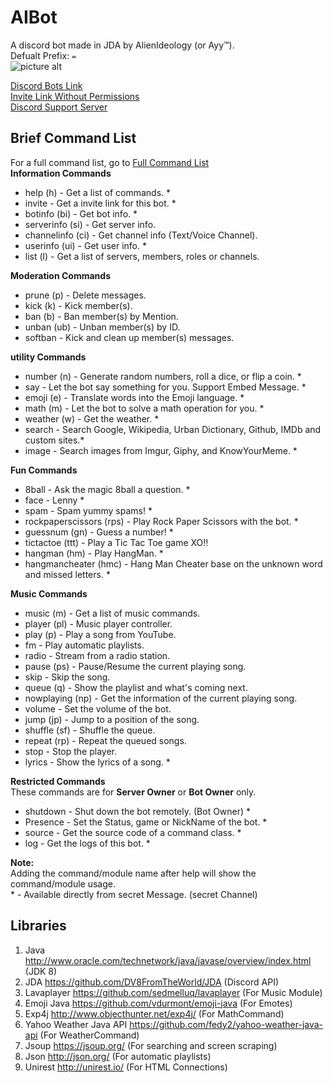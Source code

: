 # AIBot 
A discord bot made in JDA by AlienIdeology (or Ayy™). <br />
Defualt Prefix: `=`<br />
![picture alt](https://cdn.discordapp.com/app-icons/294327785512763392/64c107f7c8c70f14f719ebd3907f1776.jpg )<br />

[Discord Bots Link](https://bots.discord.pw/bots/294327785512763392) <br />
[Invite Link Without Permissions](https://discordapp.com/oauth2/authorize?client_id=294327785512763392&scope=bot&permissions=0) <br />
[Discord Support Server](https://discord.gg/EABc8Kc)

## Brief Command List <br />
For a full command list, go to [Full Command List](org.alienideology.aibot/src/main/java/CommandList.md) <br />
__**Information Commands**__ 
- help (h) - Get a list of commands. * 
- invite - Get a invite link for this bot. * 
- botinfo (bi) - Get bot info. * 
- serverinfo (si) - Get server info. 
- channelinfo (ci) - Get channel info (Text/Voice Channel). 
- userinfo (ui) - Get user info. * 
- list (l) - Get a list of servers, members, roles or channels.

__**Moderation Commands**__ 
- prune (p) - Delete messages. 
- kick (k) - Kick member(s). 
- ban (b) - Ban member(s) by Mention. 
- unban (ub) - Unban member(s) by ID. 
- softban - Kick and clean up member(s) messages.

__**utility Commands**__ 
- number (n) - Generate random numbers, roll a dice, or flip a coin. * 
- say - Let the bot say something for you. Support Embed Message. * 
- emoji (e) - Translate words into the Emoji language. *
- math (m) - Let the bot to solve a math operation for you. * 
- weather (w) - Get the weather. * 
- search - Search Google, Wikipedia, Urban Dictionary, Github, IMDb and custom sites.* 
- image - Search images from Imgur, Giphy, and KnowYourMeme. * 

__**Fun Commands**__
- 8ball - Ask the magic 8ball a question. * 
- face - Lenny * 
- spam - Spam yummy spams! *
- rockpaperscissors (rps) - Play Rock Paper Scissors with the bot. * 
- guessnum (gn) - Guess a number! * 
- tictactoe (ttt) - Play a Tic Tac Toe game XO!! 
- hangman (hm) - Play HangMan. * 
- hangmancheater (hmc) - Hang Man Cheater base on the unknown word and missed letters. *

__**Music Commands**__ 
- music (m) - Get a list of music commands.
- player (pl) - Music player controller.
- play (p) - Play a song from YouTube.
- fm - Play automatic playlists.
- radio - Stream from a radio station.
- pause (ps) - Pause/Resume the current playing song.
- skip - Skip the song. 
- queue (q) - Show the playlist and what's coming next.
- nowplaying (np) - Get the information of the current playing song.
- volume - Set the volume of the bot.
- jump (jp) - Jump to a position of the song.
- shuffle (sf) - Shuffle the queue.
- repeat (rp) - Repeat the queued songs.
- stop - Stop the player. 
- lyrics - Show the lyrics of a song. * 

__**Restricted Commands**__ <br />
These commands are for **Server Owner** or **Bot Owner** only. 
- shutdown - Shut down the bot remotely. (Bot Owner) * 
- Presence - Set the Status, game or NickName of the bot. * 
- source - Get the source code of a command class. * 
- log - Get the logs of this bot. *

__**Note:**__ <br />
Adding the command/module name after help will show the command/module usage. <br />
\* - Available directly from secret Message. (secret Channel) <br />

## Libraries
1. Java http://www.oracle.com/technetwork/java/javase/overview/index.html (JDK 8)
2. JDA https://github.com/DV8FromTheWorld/JDA (Discord API)
3. Lavaplayer https://github.com/sedmelluq/lavaplayer (For Music Module)
4. Emoji Java https://github.com/vdurmont/emoji-java (For Emotes)
5. Exp4j http://www.objecthunter.net/exp4j/ (For MathCommand)
6. Yahoo Weather Java API https://github.com/fedy2/yahoo-weather-java-api (For WeatherCommand)
7. Jsoup https://jsoup.org/ (For searching and screen scraping)
8. Json http://json.org/ (For automatic playlists)
7. Unirest http://unirest.io/ (For HTML Connections)
